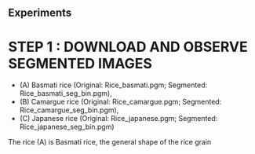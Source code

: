 

## Experiments

# STEP 1 : DOWNLOAD AND OBSERVE SEGMENTED IMAGES

 - (A) Basmati rice (Original: Rice_basmati.pgm; Segmented: Rice_basmati_seg_bin.pgm),
 - (B) Camargue rice (Original: Rice_camargue.pgm; Segmented: Rice_camargue_seg_bin.pgm),
 - (C) Japanese rice (Original: Rice_japanese.pgm; Segmented: Rice_japanese_seg_bin.pgm)

The rice (A) is Basmati rice, the general shape of the rice grain